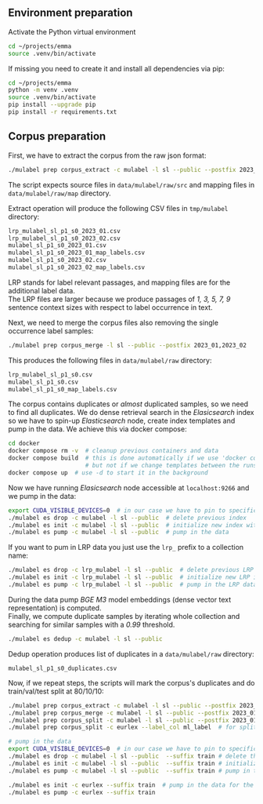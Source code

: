 ## Environment preparation

Activate the Python virtual environment
```bash
cd ~/projects/emma
source .venv/bin/activate
```
If missing you need to create it and install all dependencies via pip:
```bash
cd ~/projects/emma
python -m venv .venv
source .venv/bin/activate
pip install --upgrade pip
pip install -r requirements.txt
```

## Corpus preparation

First, we have to extract the corpus from the raw json format:

```bash
./mulabel prep corpus_extract -c mulabel -l sl --public --postfix 2023_01,2023_02
```
The script expects source files in `data/mulabel/raw/src` and mapping files in `data/mulabel/raw/map` directory. 

Extract operation will produce the following CSV files in `tmp/mulabel` directory: 
```bash
lrp_mulabel_sl_p1_s0_2023_01.csv
lrp_mulabel_sl_p1_s0_2023_02.csv
mulabel_sl_p1_s0_2023_01.csv
mulabel_sl_p1_s0_2023_01_map_labels.csv
mulabel_sl_p1_s0_2023_02.csv
mulabel_sl_p1_s0_2023_02_map_labels.csv
```
LRP stands for label relevant passages, and mapping files are for the additional label data.  
The LRP files are larger because we produce passages of *1, 3, 5, 7, 9* sentence context sizes 
with respect to label occurrence in text.

Next, we need to merge the corpus files also removing the single occurrence label samples:
```bash
./mulabel prep corpus_merge -l sl --public --postfix 2023_01,2023_02
```
This produces the following files in `data/mulabel/raw` directory: 
```bash
lrp_mulabel_sl_p1_s0.csv
mulabel_sl_p1_s0.csv
mulabel_sl_p1_s0_map_labels.csv
```

The corpus contains duplicates or *almost* duplicated samples, so we need to find all duplicates.
We do dense retrieval search in the *Elasicsearch* index so we have to spin-up *Elasticsearch* node, 
create index templates and pump in the data. We achieve this via docker compose:

```bash
cd docker
docker compose rm -v  # cleanup previous containers and data
docker compose build  # this is done automatically if we use 'docker compose up', 
                      # but not if we change templates between the runs
docker compose up  # use -d to start it in the background
```

Now we have running *Elasicsearch* node accessible at `localhost:9266` and we pump in the data:
```bash
export CUDA_VISIBLE_DEVICES=0  # in our case we have to pin to specific Nvidia card cause we're "under-resourced" :)
./mulabel es drop -c mulabel -l sl --public  # delete previous index
./mulabel es init -c mulabel -l sl --public  # initialize new index with a template
./mulabel es pump -c mulabel -l sl --public  # pump in the data
```
If you want to pum in LRP data you just use the `lrp_` prefix to a collection name:
```bash
./mulabel es drop -c lrp_mulabel -l sl --public  # delete previous LRP index
./mulabel es init -c lrp_mulabel -l sl --public  # initialize new LRP index with a template
./mulabel es pump -c lrp_mulabel -l sl --public  # pump in the LRP data
```

During the data pump *BGE M3* model embeddings (dense vector text representation) is computed.  
Finally, we compute duplicate samples by iterating whole collection and searching for similar samples with a *0.99* threshold.
```bash
./mulabel es dedup -c mulabel -l sl --public
```
Dedup operation produces list of duplicates in a `data/mulabel/raw` directory:
```
mulabel_sl_p1_s0_duplicates.csv
```

Now, if we repeat steps, the scripts will mark the corpus's duplicates and do train/val/test split at 80/10/10:
```bash
./mulabel prep corpus_extract -c mulabel -l sl --public --postfix 2023_01,2023_02
./mulabel prep corpus_merge -c mulabel -l sl --public --postfix 2023_01,2023_02
./mulabel prep corpus_split -c mulabel -l sl --public --postfix 2023_01,2023_02
./mulabel prep corpus_split -c eurlex --label_col ml_label  # for splitting an alternative corpora

# pump in the data
export CUDA_VISIBLE_DEVICES=0  # in our case we have to pin to specific Nvidia card cause we're "under-resourced" :)
./mulabel es drop -c mulabel -l sl --public  --suffix train # delete the previous index
./mulabel es init -c mulabel -l sl --public  --suffix train # initialize a new index
./mulabel es pump -c mulabel -l sl --public  --suffix train # pump in the data

./mulabel es init -c eurlex --suffix train  # pump in the data for the alternative collection
./mulabel es pump -c eurlex --suffix train  
```

